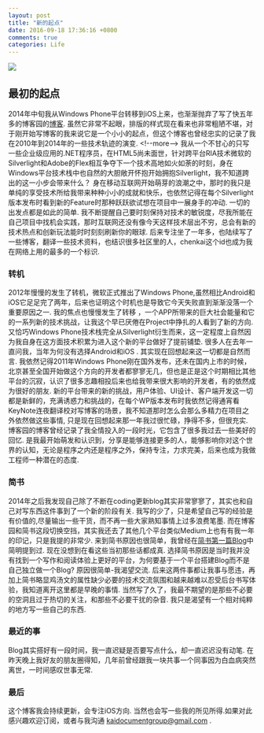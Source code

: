 ```yaml
---
layout: post
title: "新的起点"
date: 2016-09-18 17:36:16 +0800
comments: true
categories: Life
---
```

![][image-1]
## 最初的起点
2014年中旬我从Windows Phone平台转移到iOS上来，也渐渐抛弃了写了快五年多的博客园的[博客][1]. 虽然它非常不起眼，排版的样式现在看来也非常粗陋不堪，对于刚开始写博客的我来说它是一个小小的起点，但这个博客也曾经忠实的记录了我在2010年到2014年的一些技术轨迹的演变.  \<!--more--\> 我从一个不甘心的只写一些企业级应用的.NET程序员，在HTML5尚未面世，针对跨平台RIA技术微软的Silverlight和Adobe的Flex相互争夺下一个技术高地如火如荼的时刻，身在Windows平台技术栈中也自然的大胆敞开怀抱开始拥抱Silverlight，我不知道跨出的这一小步会带来什么？
身在移动互联网开始萌芽的浪潮之中，那时的我只是单纯的享受技术所给我带来种种小小的成就和快乐，也依然记得在每个Silverlight版本发布时看到新的Feature时那种跃跃欲试想在项目中一展身手的冲动. 一切的出发点都是如此的简单. 我不断提醒自己要时刻保持对技术的敏锐度，尽我所能在自己项目中找机会实践，那时互联网还没有像今天这样技术层出不穷，总会有新的技术热点和创新玩法能时时刻刻刷新你的眼球. 后来专注坐了一年多，也陆续写了一些博客，翻译一些技术资料，也结识很多社区里的人，chenkai这个id也成为我在网络上用的最多的一个标识.
### 转机
2012年慢慢的发生了转机，微软正式推出了Windows Phone,虽然相比Android和iOS它足足完了两年，后来也证明这个时机也是导致它今天失败直到渐渐没落一个重要原因之一. 我的焦点也慢慢发生了转移 ，一个APP所带来的巨大社会能量和它的一系列新的技术挑战，让我这个早已厌倦在Project中挣扎的人看到了新的方向. 又恰巧Windows Phone技术栈完全从Silverlight衍生而来，这一定程度上自然因为我自身在这方面技术积累为进入这个新的平台做好了提前铺垫. 很多人在去年一直问我，当年为何没有选择Android和iOS . 其实现在回想起来这一切都是自然而言. 
我依然记得2011年Windows Phone刚在国外发布，还未在国内上市的时候，北京甚至全国开始做这个方向的开发者都寥寥无几，但也是正是这个时期相比其他平台的沉寂，认识了很多志趣相投后来也给我带来很大影响的开发者，有的依然成为很好的朋友. 新的平台带来的新的挑战，用户体验、UI设计、客户端开发这一切都是新鲜的，充满诱惑力和挑战的，在每个WP版本发布时我依然记得通宵看KeyNote连夜翻译校对写博客的场景，我不知道那时怎么会那么多精力在项目之外依然做这些事情, 只是现在回想起来那一年我过很忙碌，挣得不多，但很充实.
博客园的博客曾经记录了我全情投入的一段时光，它包含了很多我过去一些美好的回忆. 是我最开始萌发和认识到，分享是能够连接更多的人，能够影响你对这个世界的认知，无论是程序之内还是程序之外，保持专注，力求完美，后来也成为我做工程师一种潜在的态度.
### 简书
2014年之后我发现自己除了不断在coding更新blog其实非常寥寥了，其实也和自己对写东西这件事到了一个新的阶段有关. 我写的少了，只是希望自己写的经验是有价值的,尽量输出一些干货，而不再一些大家熟知事情上过多浪费笔墨. 而在博客园和简书这段切换空挡，其实我还去了其他几个平台类似Medium上也有有我一年的印记，只是我提的非常少. 来到简书原因也很简单，我曾经在[简书第一篇Blog][2]中简明提到过. 现在没想到在看这些当初那些话都成真.
选择简书原因是当时我并没有找到一个写作和阅读体验上更好的平台，为何要基于一个平台搭建Blog而不是自己独立做一个Blog? 原因很简单-我渴望交流. 后来这两件事都让我事与愿违，再加上简书略显鸡汤文的属性缺少必要的技术交流氛围和越来越难以忍受后台书写体验，我知道离开这里都是早晚的事情. 当然写了久了，我最不期望的是那些不必要的空洞且过于热切的关注，和那些不必要干扰的杂音.  我只是渴望有一个相对纯粹的地方写一些自己的东西.
### 最近的事
Blog其实搭好有一段时间，我一直迟疑是否要写点什么，却一直迟迟没有动笔. 在昨天晚上我好友的朋友圈得知，几年前曾经跟我一块共事一个同事因为白血病突然离世，一时间感叹世事无常. 
### 最后
这个博客我会持续更新，会专注iOS方向. 当然也会写一些我的所见所得.如果对此感兴趣欢迎订阅，或者与我沟通 kaidocumentgroup@gmail.com .

[1]:	http://www.cnblogs.com/chenkai
[2]:	http://www.jianshu.com/p/9c820afa87db

[image-1]:	https://drscdn.500px.org/photo/99885779/m=900/834553566e5b32b0e6b635156a1578f6
